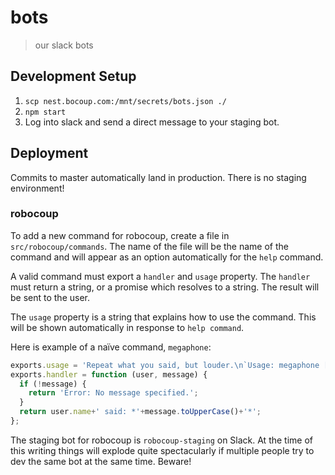 # bots
> our slack bots

## Development Setup
1. `scp nest.bocoup.com:/mnt/secrets/bots.json ./`
2. `npm start`
3. Log into slack and send a direct message to your staging bot.

## Deployment
Commits to master automatically land in production. There is no staging
environment!

### robocoup

To add a new command for robocoup, create a file in `src/robocoup/commands`.
The name of the file will be the name of the command and will appear as an
option automatically for the `help` command.

A valid command must export a `handler` and `usage` property. The `handler` must
return a string, or a promise which resolves to a string. The result will be
sent to the user.

The `usage` property is a string that explains how to use the command. This will
be shown automatically in response to `help command`.

Here is example of a naïve command, `megaphone`:

```js
exports.usage = 'Repeat what you said, but louder.\n`Usage: megaphone [message]`';
exports.handler = function (user, message) {
  if (!message) {
    return 'Error: No message specified.';
  }
  return user.name+' said: *'+message.toUpperCase()+'*';
};
```

The staging bot for robocoup is `robocoup-staging` on Slack. At the time of this
writing things will explode quite spectacularly if multiple people try to dev
the same bot at the same time. Beware!
